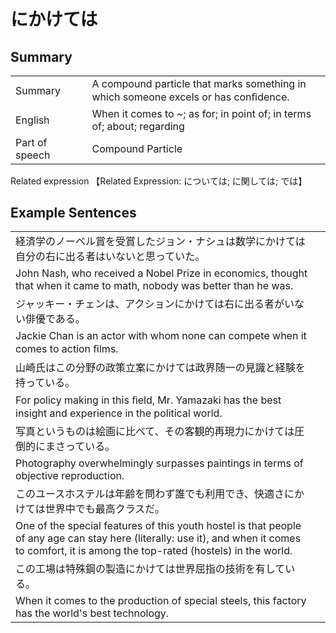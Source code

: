 # にかけては

## Summary

<table><tr>   <td>Summary<td>   <td>A compound particle that marks something in which someone excels or has conﬁdence.</td><tr><tr>   <td>English<td>   <td>When it comes to ~; as for; in point of; in terms of; about; regarding</td><tr><tr>   <td>Part of speech<td>   <td>Compound Particle</td><tr></table><tr>   <td>Related expression<td>   <td>【Related Expression: については; に関しては; では】</td><tr></table></table>

## Example Sentences

<table><tr><td>経済学のノーベル賞を受賞したジョン・ナシュは数学にかけては自分の右に出る者はいないと思っていた。<td><tr><tr><td>John Nash, who received a Nobel Prize in economics, thought that when it came to math, nobody was better than he was.<td><tr><tr><td>ジャッキー・チェンは、アクションにかけては右に出る者がいない俳優である。<td><tr><tr><td>Jackie Chan is an actor with whom none can compete when it comes to action ﬁlms.<td><tr><tr><td>山崎氏はこの分野の政策立案にかけては政界随一の見識と経験を持っている。<td><tr><tr><td>For policy making in this ﬁeld, Mr. Yamazaki has the best insight and experience in the political world.<td><tr><tr><td>写真というものは絵画に比べて、その客観的再現力にかけては圧倒的にまさっている。<td><tr><tr><td>Photography overwhelmingly surpasses paintings in terms of objective reproduction.<td><tr><tr><td>このユースホステルは年齢を問わず誰でも利用でき、快適さにかけては世界中でも最高クラスだ。<td><tr><tr><td>One of the special features of this youth hostel is that people of any age can stay here (literally: use it), and when it comes to comfort, it is among the top-rated (hostels) in the world.<td><tr><tr><td>この工場は特殊鋼の製造にかけては世界屈指の技術を有している。<td><tr><tr><td>When it comes to the production of special steels, this factory has the world's best technology.<td><tr></table>

